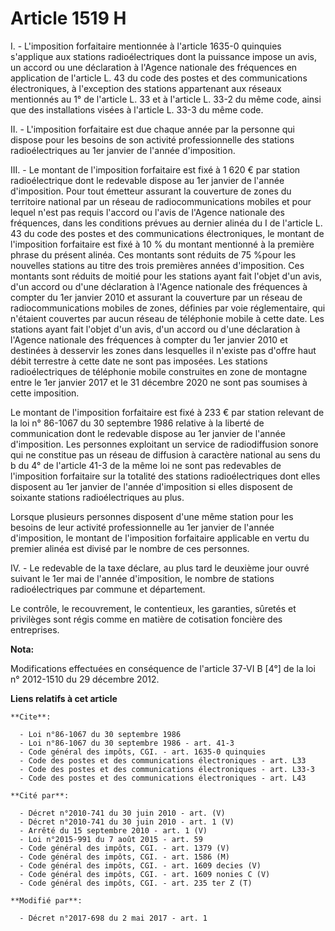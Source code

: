 # Article 1519 H

I. - L'imposition forfaitaire mentionnée à l'article 1635-0 quinquies s'applique aux stations radioélectriques dont la
puissance impose un avis, un accord ou une déclaration à l'Agence nationale des fréquences en application de l'article L. 43
du code des postes et des communications électroniques, à l'exception des stations appartenant aux réseaux mentionnés au 1°
de l'article L. 33 et à l'article L. 33-2 du même code, ainsi que des installations visées à l'article L. 33-3 du même code.

II. - L'imposition forfaitaire est due chaque année par la personne qui dispose pour les besoins de son activité
professionnelle des stations radioélectriques au 1er janvier de l'année d'imposition.

III. - Le montant de l'imposition forfaitaire est fixé à 1 620 € par station radioélectrique dont le redevable dispose au 1er
janvier de l'année d'imposition. Pour tout émetteur assurant la couverture de zones du territoire national par un réseau de
radiocommunications mobiles et pour lequel n'est pas requis l'accord ou l'avis de l'Agence nationale des fréquences, dans les
conditions prévues au dernier alinéa du I de l'article L. 43 du code des postes et des communications électroniques, le
montant de l'imposition forfaitaire est fixé à 10 % du montant mentionné à la première phrase du présent alinéa. Ces montants
sont réduits de 75 %pour les nouvelles stations au titre des trois premières années d'imposition. Ces montants sont réduits
de moitié pour les stations ayant fait l'objet d'un avis, d'un accord ou d'une déclaration à l'Agence nationale des
fréquences à compter du 1er janvier 2010 et assurant la couverture par un réseau de radiocommunications mobiles de zones,
définies par voie réglementaire, qui n'étaient couvertes par aucun réseau de téléphonie mobile à cette date. Les stations
ayant fait l'objet d'un avis, d'un accord ou d'une déclaration à l'Agence nationale des fréquences à compter du 1er janvier
2010 et destinées à desservir les zones dans lesquelles il n'existe pas d'offre haut débit terrestre à cette date ne sont pas
imposées. Les stations radioélectriques de téléphonie mobile construites en zone de montagne entre le 1er janvier 2017 et le
31 décembre 2020 ne sont pas soumises à cette imposition.

Le montant de l'imposition forfaitaire est fixé à 233 € par station relevant de la loi n° 86-1067 du 30 septembre 1986
relative à la liberté de communication dont le redevable dispose au 1er janvier de l'année d'imposition. Les personnes
exploitant un service de radiodiffusion sonore qui ne constitue pas un réseau de diffusion à caractère national au sens du b
du 4° de l'article 41-3 de la même loi ne sont pas redevables de l'imposition forfaitaire sur la totalité des stations
radioélectriques dont elles disposent au 1er janvier de l'année d'imposition si elles disposent de soixante stations
radioélectriques au plus.

Lorsque plusieurs personnes disposent d'une même station pour les besoins de leur activité professionnelle au 1er janvier de
l'année d'imposition, le montant de l'imposition forfaitaire applicable en vertu du premier alinéa est divisé par le nombre
de ces personnes.

IV. - Le redevable de la taxe déclare, au plus tard le deuxième jour ouvré suivant le 1er mai de l'année d'imposition, le
nombre de stations radioélectriques par commune et département.

Le contrôle, le recouvrement, le contentieux, les garanties, sûretés et privilèges sont régis comme en matière de cotisation
foncière des entreprises.

**Nota:**

Modifications effectuées en conséquence de l'article 37-VI B [4°] de la loi n° 2012-1510 du 29 décembre 2012.

**Liens relatifs à cet article**

	**Cite**:

	  - Loi n°86-1067 du 30 septembre 1986
	  - Loi n°86-1067 du 30 septembre 1986 - art. 41-3
	  - Code général des impôts, CGI. - art. 1635-0 quinquies
	  - Code des postes et des communications électroniques - art. L33
	  - Code des postes et des communications électroniques - art. L33-3
	  - Code des postes et des communications électroniques - art. L43

	**Cité par**:

	  - Décret n°2010-741 du 30 juin 2010 - art. (V)
	  - Décret n°2010-741 du 30 juin 2010 - art. 1 (V)
	  - Arrêté du 15 septembre 2010 - art. 1 (V)
	  - Loi n°2015-991 du 7 août 2015 - art. 59
	  - Code général des impôts, CGI. - art. 1379 (V)
	  - Code général des impôts, CGI. - art. 1586 (M)
	  - Code général des impôts, CGI. - art. 1609 decies (V)
	  - Code général des impôts, CGI. - art. 1609 nonies C (V)
	  - Code général des impôts, CGI. - art. 235 ter Z (T)

	**Modifié par**:

	  - Décret n°2017-698 du 2 mai 2017 - art. 1
